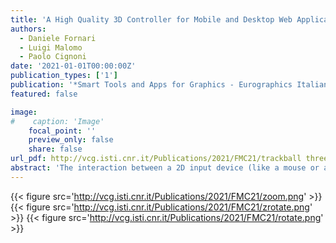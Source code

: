 ```yaml
---
title: 'A High Quality 3D Controller for Mobile and Desktop Web Applications'
authors:
  - Daniele Fornari
  - Luigi Malomo
  - Paolo Cignoni
date: '2021-01-01T00:00:00Z'
publication_types: ['1']
publication: '*Smart Tools and Apps for Graphics - Eurographics Italian Chapter Conference*'
featured: false

image:
#    caption: 'Image'
    focal_point: ''
    preview_only: false
    share: false
url_pdf: http://vcg.isti.cnr.it/Publications/2021/FMC21/trackball threejs.pdf
abstract: 'The interaction between a 2D input device (like a mouse or a touchscreen) and a 3D object on the screen with the purpose of examining it in detail is a well-studied interaction problem. The inherent difference in degrees of freedom between input devices and possible 3D transformations makes it difficult to intuitively map inputs to operations to be performed on 3D objects. Although, over the years, studies led to a wide variety of solutions to overcome this problem, most of them are not actually available in real-world applications. In particular, for 3D web applications, only basic solutions are often implemented, and even the most used web framework for 3D still lacks state of the art implementations. We will face the problem of 3D interaction through touch and mouse input, and we propose our implementation of a 3D view manipulator for web applications, which offers a natural control, advanced functionalities, and provides an easy-to-use interface for both desktop and mobile environments.'
---
```

{{< figure src='http://vcg.isti.cnr.it/Publications/2021/FMC21/zoom.png' >}}
{{< figure src='http://vcg.isti.cnr.it/Publications/2021/FMC21/zrotate.png' >}}
{{< figure src='http://vcg.isti.cnr.it/Publications/2021/FMC21/rotate.png' >}}
